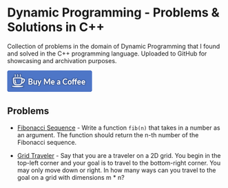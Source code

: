# Dynamic Programming - Problems & Solutions in C++

Collection of problems in the domain of Dynamic Programming that I found and solved in the C++ programming language. Uploaded to GitHub for showcasing and archivation purposes.

[![Buy Me Coffee](images/buy-me-coffee.png)](https://www.paypal.me/DjordjeJocic)

## Problems

*   [Fibonacci Sequence](001-fib/main.cpp) - Write a function `fib(n)` that takes in a number as an argument. The function should return the n-th number of the Fibonacci sequence.

*   [Grid Traveler](002-gridTraveler/main.cpp) - Say that you are a traveler on a 2D grid. You begin in the top-left corner and your goal is to travel to the bottom-right corner. You may only move down or right. In how many ways can you travel to the goal on a grid with dimensions m * n?
